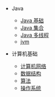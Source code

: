 - Java

  - [Java 基础](./docs/Java基础.md)
  - [Java 集合](./docs/b-2Java集合.md)
  - [Java 多线程](./docs/b-3Java多线程.md)
  - [jvm](./docs/b-4jvm.md)

- 计算机基础

  - [计算机网络](./docs/c-1计算机网络.md)
  - [数据结构](./docs/c-2数据结构.md)
  - [算法](./docs/c-3算法.md)
  - [操作系统](./docs/c-4操作系统.md)
